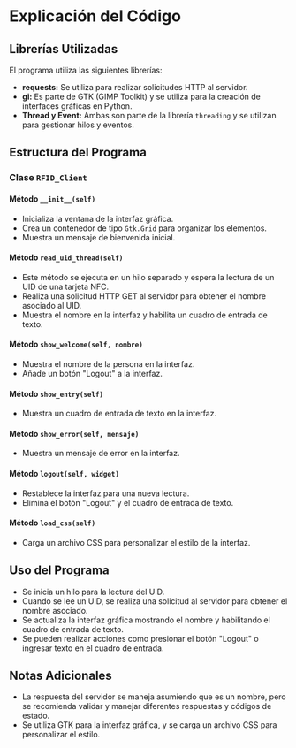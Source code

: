 # Explicación del Código

## Librerías Utilizadas

El programa utiliza las siguientes librerías:

- **requests:** Se utiliza para realizar solicitudes HTTP al servidor.
- **gi:** Es parte de GTK (GIMP Toolkit) y se utiliza para la creación de interfaces gráficas en Python.
- **Thread y Event:** Ambas son parte de la librería `threading` y se utilizan para gestionar hilos y eventos.

## Estructura del Programa

### Clase `RFID_Client`

#### Método `__init__(self)`

- Inicializa la ventana de la interfaz gráfica.
- Crea un contenedor de tipo `Gtk.Grid` para organizar los elementos.
- Muestra un mensaje de bienvenida inicial.

#### Método `read_uid_thread(self)`

- Este método se ejecuta en un hilo separado y espera la lectura de un UID de una tarjeta NFC.
- Realiza una solicitud HTTP GET al servidor para obtener el nombre asociado al UID.
- Muestra el nombre en la interfaz y habilita un cuadro de entrada de texto.

#### Método `show_welcome(self, nombre)`

- Muestra el nombre de la persona en la interfaz.
- Añade un botón "Logout" a la interfaz.

#### Método `show_entry(self)`

- Muestra un cuadro de entrada de texto en la interfaz.

#### Método `show_error(self, mensaje)`

- Muestra un mensaje de error en la interfaz.

#### Método `logout(self, widget)`

- Restablece la interfaz para una nueva lectura.
- Elimina el botón "Logout" y el cuadro de entrada de texto.

#### Método `load_css(self)`

- Carga un archivo CSS para personalizar el estilo de la interfaz.

## Uso del Programa

- Se inicia un hilo para la lectura del UID.
- Cuando se lee un UID, se realiza una solicitud al servidor para obtener el nombre asociado.
- Se actualiza la interfaz gráfica mostrando el nombre y habilitando el cuadro de entrada de texto.
- Se pueden realizar acciones como presionar el botón "Logout" o ingresar texto en el cuadro de entrada.

## Notas Adicionales

- La respuesta del servidor se maneja asumiendo que es un nombre, pero se recomienda validar y manejar diferentes respuestas y códigos de estado.
- Se utiliza GTK para la interfaz gráfica, y se carga un archivo CSS para personalizar el estilo.
